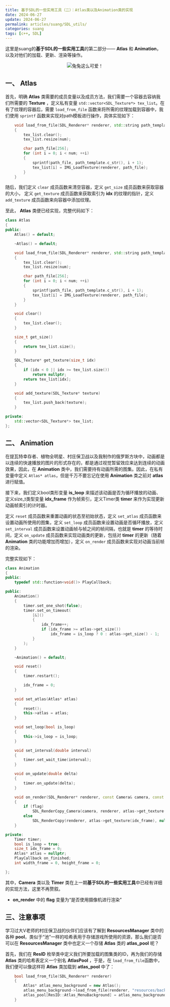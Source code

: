 ```yaml
---
title: 基于SDL的一些实用工具（二）：Atlas类以及Animation类的实现
date: 2024-06-27
update: 2024-06-27
permalink: articles/suang/SDL_utils/
categories: suang
tags: [c++, SDL]
---
```


这里是suang的**基于SDL的一些实用工具**的第二部分—— **Atlas** 和 **Animation**，以及对他们的加载、更新、渲染等操作。

<div style="text-align:center">

![兔兔这么可爱！](articles/suang/SDL_utils/rabbit_hole.png)

</div>

<!-- More -->

## 一、 Atlas

首先，明确 **Atlas** 类需要的成员变量以及成员方法，我们需要一个容器去容纳我们所需要的 **Texture** ，定义私有变量 `std::vector<SDL_Texture*> tex_list`。在有了纹理的容器后，需要 `load_from_file` 函数来将所需的纹理加载到容器中，我们使用 `sprintf` 函数来实现对path模板进行操作，具体实现如下：

```cpp
    void load_from_file(SDL_Renderer* renderer, std::string path_template, int num)
	{
		tex_list.clear();
		tex_list.resize(num);

		char path_file[256];
		for (int i = 0; i < num; ++i)
		{
			sprintf(path_file, path_template.c_str(), i + 1);
			tex_list[i] = IMG_LoadTexture(renderer, path_file);
		}
	}
```

随后，我们定义 `clear` 成员函数来清空容器，定义 `get_size` 成员函数来获取容器的大小， 定义 `get_texture` 成员函数来获取索引为 **idx** 的纹理的指针，定义 `add_texture` 成员函数来向容器中添加纹理。

至此， **Atlas** 类便已经实现，完整代码如下：

```cpp
class Atlas
{
public:
	Atlas() = default;

	~Atlas() = default;

	void load_from_file(SDL_Renderer* renderer, std::string path_template, int num)
	{
		tex_list.clear();
		tex_list.resize(num);

		char path_file[256];
		for (int i = 0; i < num; ++i)
		{
			sprintf(path_file, path_template.c_str(), i + 1);
			tex_list[i] = IMG_LoadTexture(renderer, path_file);
		}
	}

	void clear()
	{
		tex_list.clear();
	}

	size_t get_size()
	{
		return tex_list.size();
	}

	SDL_Texture* get_texture(size_t idx)
	{
		if (idx < 0 || idx >= tex_list.size())
			return nullptr;
		return tex_list[idx];
	}

	void add_texture(SDL_Texture* texture)
	{
		tex_list.push_back(texture);
	}

private:
	std::vector<SDL_Texture*> tex_list;
};
```

## 二、 Animation

在提瓦特幸存者、植物全明星、村庄保卫战以及我制作的俄罗斯方块中，动画都是以连续的快速播放的图片的形式存在的，都是通过视觉暂留效应来达到连续的动画效果，因此，在 **Animation** 类中，我们需要持有动画所需的图集。因此，在私有变量中定义 `Atlas* atlas`，但是千万不要忘记在使用 **Animation** 类之前对 **atlas** 进行赋值。

接下来，我们定义bool类形变量 **is_loop** 来描述该动画是否为循环播放的动画、定义size_t类型变量 **idx_frame** 作为帧索引，定义Timer类 **timer** 来作为实现更新动画帧索引的计时器。

定义 `reset` 成员函数来重置动画的状态至初始状态，定义 `set_atlas` 成员函数来设置动画所使用的图集，定义 `set_loop` 成员函数来设置动画是否循环播放，定义 `set_interval` 成员函数来设置动画帧与帧之间的帧间隔，也就是 **timer** 的等待时间，定义 `on_update` 成员函数来实现动画类的更新，包括对 **timer** 的更新（随着 **Animation** 类的功能增加而增加），定义 `on_render` 成员函数来实现对动画当前帧的渲染。

完整实现如下：

```cpp
class Animation
{
public:
	typedef std::function<void()> PlayCallback;

public:
	Animation()
	{
		timer.set_one_shot(false);
		timer.set_on_timeout(
			[&]()
			{
				idx_frame++;
				if (idx_frame >= atlas->get_size())
					idx_frame = is_loop ? 0 : atlas->get_size() - 1;
			}
		);
	}

	~Animation() = default;

	void reset()
	{
		timer.restart();

		idx_frame = 0;
	}

	void set_atlas(Atlas* atlas)
	{
		reset();
		this->atlas = atlas;
	}

	void set_loop(bool is_loop)
	{
		this->is_loop = is_loop;
	}

	void set_interval(double interval)
	{
		timer.set_wait_time(interval);
	}

	void on_update(double delta)
	{
		timer.on_update(delta);
	}

	void on_render(SDL_Renderer* renderer, const Camera& camera, const SDL_Rect* dstrect, bool flag = true)
	{
		if (flag)
			SDL_RenderCopy_Camera(camera, renderer, atlas->get_texture(idx_frame), nullptr, dstrect);
		else
			SDL_RenderCopy(renderer, atlas->get_texture(idx_frame), nullptr, dstrect);
	}

private:
	Timer timer;
	bool is_loop = true;
	size_t idx_frame = 0;
	Atlas* atlas = nullptr;
	PlayCallback on_finished;
	int width_frame = 0, height_frame = 0;

};
```

其中，**Camera** 类以及 **Timer** 类在上一期**基于SDL的一些实用工具**中已经有详细的实现方法，这里不再赘叙。

-  **on_render** 中的 **flag** 变量为“是否使用摄像机进行渲染”

## 三、注意事项

学习过大V老师的村庄保卫战的伙伴们应该有了解到 **ResourcesManager** 类中的各种 **pool**，类似于“池”一样的哈希表用于存储游戏所使用的资源，那么我们是否可以在 **ResourcesManager** 类中也定义一个存储 **Atlas** 类的 **atlas_pool** 呢？

首先，我们在 **ResID** 枚举类中定义我们所要加载的图集类的ID，再为我们的存储 **Atlas** 类的哈希表定义一个别名 **AtlasPool** ，于是，在 `load_from_file`函数中，我们便可以像这样将 **Atlas** 类加载到 **atlas_pool** 中了：

```cpp
    bool load_from_file(SDL_Renderer* renderer)
    {
        Atlas* atlas_menu_background = new Atlas();
		atlas_menu_background->load_from_file(renderer, "resources/background/menu_background_%d.png", 10);
		atlas_pool[ResID::Atlas_MenuBackground] = atlas_menu_background;
    }
```